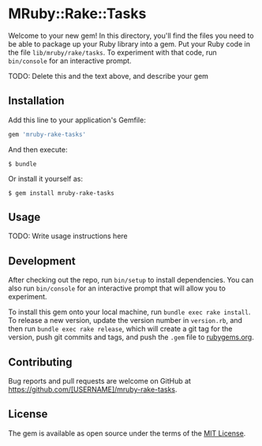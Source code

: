 # MRuby::Rake::Tasks

Welcome to your new gem! In this directory, you'll find the files you need to be able to package up your Ruby library into a gem. Put your Ruby code in the file `lib/mruby/rake/tasks`. To experiment with that code, run `bin/console` for an interactive prompt.

TODO: Delete this and the text above, and describe your gem

## Installation

Add this line to your application's Gemfile:

```ruby
gem 'mruby-rake-tasks'
```

And then execute:

    $ bundle

Or install it yourself as:

    $ gem install mruby-rake-tasks

## Usage

TODO: Write usage instructions here

## Development

After checking out the repo, run `bin/setup` to install dependencies. You can also run `bin/console` for an interactive prompt that will allow you to experiment.

To install this gem onto your local machine, run `bundle exec rake install`. To release a new version, update the version number in `version.rb`, and then run `bundle exec rake release`, which will create a git tag for the version, push git commits and tags, and push the `.gem` file to [rubygems.org](https://rubygems.org).

## Contributing

Bug reports and pull requests are welcome on GitHub at https://github.com/[USERNAME]/mruby-rake-tasks.


## License

The gem is available as open source under the terms of the [MIT License](http://opensource.org/licenses/MIT).

